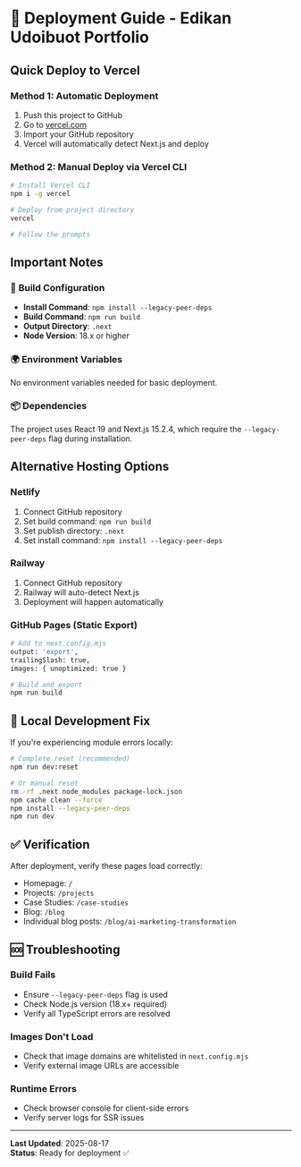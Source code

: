 # 🚀 Deployment Guide - Edikan Udoibuot Portfolio

## Quick Deploy to Vercel

### Method 1: Automatic Deployment
1. Push this project to GitHub
2. Go to [vercel.com](https://vercel.com)
3. Import your GitHub repository
4. Vercel will automatically detect Next.js and deploy

### Method 2: Manual Deploy via Vercel CLI
```bash
# Install Vercel CLI
npm i -g vercel

# Deploy from project directory
vercel

# Follow the prompts
```

## Important Notes

### 🔧 **Build Configuration**
- **Install Command**: `npm install --legacy-peer-deps`
- **Build Command**: `npm run build`
- **Output Directory**: `.next`
- **Node Version**: 18.x or higher

### 🌍 **Environment Variables**
No environment variables needed for basic deployment.

### 📦 **Dependencies**
The project uses React 19 and Next.js 15.2.4, which require the `--legacy-peer-deps` flag during installation.

## Alternative Hosting Options

### Netlify
1. Connect GitHub repository
2. Set build command: `npm run build`
3. Set publish directory: `.next`
4. Set install command: `npm install --legacy-peer-deps`

### Railway
1. Connect GitHub repository
2. Railway will auto-detect Next.js
3. Deployment will happen automatically

### GitHub Pages (Static Export)
```bash
# Add to next.config.mjs
output: 'export',
trailingSlash: true,
images: { unoptimized: true }

# Build and export
npm run build
```

## 🔧 Local Development Fix

If you're experiencing module errors locally:

```bash
# Complete reset (recommended)
npm run dev:reset

# Or manual reset
rm -rf .next node_modules package-lock.json
npm cache clean --force
npm install --legacy-peer-deps
npm run dev
```

## ✅ Verification

After deployment, verify these pages load correctly:
- Homepage: `/`
- Projects: `/projects`
- Case Studies: `/case-studies`
- Blog: `/blog`
- Individual blog posts: `/blog/ai-marketing-transformation`

## 🆘 Troubleshooting

### Build Fails
- Ensure `--legacy-peer-deps` flag is used
- Check Node.js version (18.x+ required)
- Verify all TypeScript errors are resolved

### Images Don't Load
- Check that image domains are whitelisted in `next.config.mjs`
- Verify external image URLs are accessible

### Runtime Errors
- Check browser console for client-side errors
- Verify server logs for SSR issues

---

**Last Updated**: 2025-08-17  
**Status**: Ready for deployment ✅